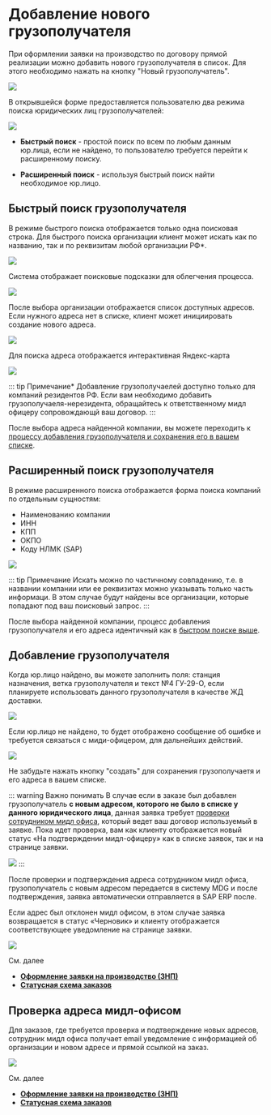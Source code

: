 # Добавление нового грузополучателя

При оформлении заявки на производство по договору прямой реализации можно добавить нового грузополучателя в список. Для этого необходимо нажать на кнопку "Новый грузополучатель".

![](../../images/order/31.png)

В открывшейся форме предоставляется пользователю два режима поиска юридических лиц грузополучателей:

![](../../images/order/32.png)

  - **Быстрый поиск** - простой поиск по всем по любым данным юр.лица, если не найдено, то пользователю требуется перейти к расширенному поиску.
 
  - **Расширенный поиск** -  используя быстрый поиск найти необходимое юр.лицо. 


 ## Быстрый поиск грузополучателя

В режиме быстрого поиска отображается только одна поисковая строка. Для быстрого поиска организации клиент может искать как по названию, так и по реквизитам любой организации РФ*. 

![](../../images/order/33.jpg)

Система отображает поисковые подсказки для облегчения процесса.

![](../../images/order/34.jpg)

После выбора организации отображается список доступных адресов.  Если нужного адреса нет в списке,  клиент может инициировать создание нового адреса.

![](../../images/order/35.jpg)

Для поиска адреса отображается интерактивная Яндекс-карта

![](../../images/order/36.jpg)

::: tip Примечание*
Добавление грузополучаелей доступно только для компаний резидентов РФ. Если вам необходимо добавить грузополучаеля-нерезидента, обращайтесь к ответственному мидл офицеру сопровождающй ваш договор.
:::

После выбора адреса найденной компании, вы можете переходить к [процессу добавления грузополучателя и сохранения его в вашем списке](/guide/order/consignee.html#добавnение-грузопоnучатеnя).

 ## Расширенный поиск грузополучателя

В режиме расширенного поиска отображается форма поиска компаний по отдельным сущностям:
 - Наименованию компании
 - ИНН
 - КПП
 - ОКПО
 - Коду НЛМК (SAP)

![](../../images/order/37.jpg)

::: tip Примечание
Искать можно по частичному совпадению, т.е. в названии компании или ее реквизитах можно указывать только часть информаци. В этом случае будут найдены все организации, которые попадают под ваш поисковый запрос.
:::

После выбора найденной компании, процесс добавления грузополучателя и его адреса идентичный как в [быстром поиске выше](/guide/order/consignee.html#быстрый-поиск-грузопоnучатеnя).


 ## Добавление грузополучателя

Когда юр.лицо найдено, вы можете заполнить поля: станция назначения, ветка грузополучателя и текст №4 ГУ-29-О, если планируете использовать данного грузополучателя в качестве ЖД доставки.

![](../../images/order/38.png)

Если юр.лицо не найдено, то будет отображено сообщение об ошибке и требуется связаться с миди-офицером, для дальнейших действий. 

![](../../images/order/39.png)

Не забудьте нажать кнопку "создать" для сохранения грузополучаетя и его адреса в вашем списке.

::: warning Важно понимать
В случае если в заказе был добавлен грузополучатель **с новым адресом, которого не было в списке у данного юридического лица**, данная заявка требует [проверки сотрудником мидл офиса](/guide/order/consignee.html#проверка-адреса-мидn-офисом), который ведет ваш договор используемый в заявке.
Пока идет проверка, вам как клиенту отображается новый статус «На подтверждении мидл-офицеру» как в списке заявок, так и на странице заявки.

![](../../images/order/40.jpg)
:::

После проверки и подтверждения адреса сотрудником мидл офиса, грузополучатель с новым адресом передается в систему MDG и после подтверждения, заявка автоматически отправляется в SAP ERP после.

Если адрес был отклонен мидл офисом, в этом случае заявка возвращается в статус «Черновик» и клиенту отображается соответствующее уведомление на странице заявки.

![](../../images/order/41.jpg)

См. далее 
- **[Оформление заявки на производство (ЗНП)](/guide/order/checkout.html)**
- **[Статусная схема заказов](/guide/order/status.html)**

## Проверка адреса мидл-офисом

Для заказов, где требуется проверка и подтверждение новых адресов, сотрудник мидл офиса получает email уведомление с информацией об организации и новом адресе и прямой ссылкой на заказ.

![](../../images/order/42.jpg)

См. далее 
- **[Оформление заявки на производство (ЗНП)](/guide/order/checkout.html)**
- **[Статусная схема заказов](/guide/order/status.html)**
